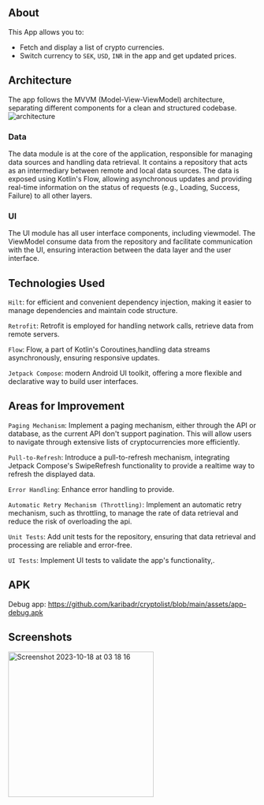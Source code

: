 
## About
This App allows you to:
- Fetch and display a list of crypto currencies.
- Switch currency to `SEK`, `USD`, `INR` in the app and get updated prices.

## Architecture
The app follows the MVVM (Model-View-ViewModel) architecture, separating different components for a clean and structured codebase.
![architecture](https://github.com/karibadr/cryptolist/assets/3876922/0c36c3fd-85fe-43c7-911f-d17069ac8b25)

### Data
The data module is at the core of the application, responsible for managing data sources and handling data retrieval. It contains a repository that acts as an intermediary between remote and local data sources. The data is exposed using Kotlin's Flow, allowing asynchronous updates and providing real-time information on the status of requests (e.g., Loading, Success, Failure) to all other layers.

### UI
The UI module has all user interface components, including viewmodel. The ViewModel consume data from the repository and facilitate communication with the UI, ensuring interaction between the data layer and the user interface.

## Technologies Used
`Hilt`: for efficient and convenient dependency injection, making it easier to manage dependencies and maintain code structure.

`Retrofit`: Retrofit is employed for handling network calls, retrieve data from remote servers.

`Flow`: Flow, a part of Kotlin's Coroutines,handling data streams asynchronously, ensuring responsive updates.

`Jetpack Compose`:  modern Android UI toolkit, offering a more flexible and declarative way to build user interfaces.

## Areas for Improvement

`Paging Mechanism`: Implement a paging mechanism, either through the API or database, as the current API don't support pagination. This will allow users to navigate through extensive lists of cryptocurrencies more efficiently.

`Pull-to-Refresh`: Introduce a pull-to-refresh mechanism, integrating Jetpack Compose's SwipeRefresh functionality to provide a realtime way to refresh the displayed data.

`Error Handling`: Enhance error handling to provide.

`Automatic Retry Mechanism (Throttling)`: Implement an automatic retry mechanism, such as throttling, to manage the rate of data retrieval and reduce the risk of overloading the api.

`Unit Tests`: Add unit tests for the repository, ensuring that data retrieval and processing are reliable and error-free.

`UI Tests`: Implement UI tests to validate the app's functionality,.


## APK
Debug app: https://github.com/karibadr/cryptolist/blob/main/assets/app-debug.apk

## Screenshots
<img width="295" alt="Screenshot 2023-10-18 at 03 18 16" src="https://github.com/karibadr/cryptolist/assets/3876922/1a52309e-49bf-4751-84bd-35952727b7b6">

